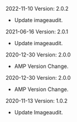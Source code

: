 2022-11-10 Version: 2.0.2
- Update imageaudit.

2021-06-16 Version: 2.0.1
- Update imageaudit.

2020-12-30 Version: 2.0.0
- AMP Version Change.

2020-12-30 Version: 2.0.0
- AMP Version Change.

2020-11-13 Version: 1.0.2
- Update Imageaudit.

